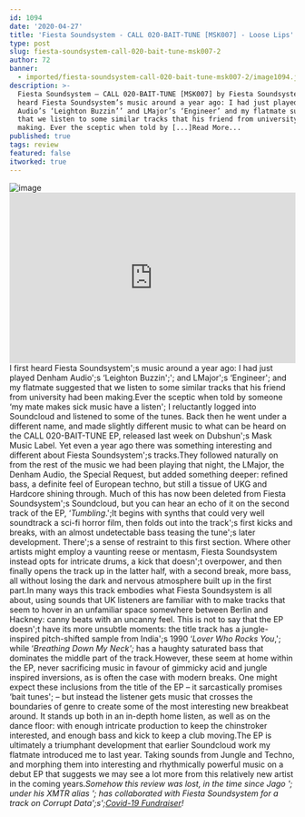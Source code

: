 ```yaml
---
id: 1094
date: '2020-04-27'
title: 'Fiesta Soundsystem - CALL 020​-​BAIT​-​TUNE [MSK007] - Loose Lips'
type: post
slug: fiesta-soundsystem-call-020-bait-tune-msk007-2
author: 72
banner:
  - imported/fiesta-soundsystem-call-020-bait-tune-msk007-2/image1094.jpeg
description: >-
  Fiesta Soundsystem – CALL 020-BAIT-TUNE [MSK007] by Fiesta Soundsystem I first
  heard Fiesta Soundsystem’s music around a year ago: I had just played Denham
  Audio’s ‘Leighton Buzzin’’ and LMajor’s ‘Engineer’ and my flatmate suggested
  that we listen to some similar tracks that his friend from university had been
  making. Ever the sceptic when told by [...]Read More...
published: true
tags: review
featured: false
itworked: true
---
```

![image](../imported/fiesta-soundsystem-call-020-bait-tune-msk007-2/image1094.jpeg)<iframe width='100%' height='300' scrolling='no' frameborder='no' allow='autoplay' src='https://bandcamp.com/EmbeddedPlayer/album=3539054365/size=large/bgcol=333333/linkcol=ffffff/tracklist=false/artwork=small/transparent=true/'></iframe>I first heard Fiesta Soundsystem';s music around a year ago: I had just played Denham Audio';s ‘Leighton Buzzin';'; and LMajor';s ‘Engineer'; and my flatmate suggested that we listen to some similar tracks that his friend from university had been making.Ever the sceptic when told by someone ‘my mate makes sick music have a listen'; I reluctantly logged into Soundcloud and listened to some of the tunes. Back then he went under a different name, and made slightly different music to what can be heard on the CALL 020-BAIT-TUNE EP, released last week on Dubshun';s Mask Music Label. Yet even a year ago there was something interesting and different about Fiesta Soundsystem';s tracks.They followed naturally on from the rest of the music we had been playing that night, the LMajor, the Denham Audio, the Special Request, but added something deeper: refined bass, a definite feel of European techno, but still a tissue of UKG and Hardcore shining through. Much of this has now been deleted from Fiesta Soundsystem';s Soundcloud, but you can hear an echo of it on the second track of the EP, ‘_Tumbling_.';It begins with synths that could very well soundtrack a sci-fi horror film, then folds out into the track';s first kicks and breaks, with an almost undetectable bass teasing the tune';s later development. There';s a sense of restraint to this first section. Where other artists might employ a vaunting reese or mentasm, Fiesta Soundsystem instead opts for intricate drums, a kick that doesn';t overpower, and then finally opens the track up in the latter half, with a second break, more bass, all without losing the dark and nervous atmosphere built up in the first part.In many ways this track embodies what Fiesta Soundsystem is all about, using sounds that UK listeners are familiar with to make tracks that seem to hover in an unfamiliar space somewhere between Berlin and Hackney: canny beats with an uncanny feel. This is not to say that the EP doesn';t have its more unsubtle moments: the title track has a jungle-inspired pitch-shifted sample from India';s 1990 ‘_Lover Who Rocks You_,'; while ‘_Breathing Down My Neck';_ has a haughty saturated bass that dominates the middle part of the track.However, these seem at home within the EP, never sacrificing music in favour of gimmicky acid and jungle inspired inversions, as is often the case with modern breaks. One might expect these inclusions from the title of the EP – it sarcastically promises ‘bait tunes'; – but instead the listener gets music that crosses the boundaries of genre to create some of the most interesting new breakbeat around. It stands up both in an in-depth home listen, as well as on the dance floor: with enough intricate production to keep the chinstroker interested, and enough bass and kick to keep a club moving.The EP is ultimately a triumphant development that earlier Soundcloud work my flatmate introduced me to last year. Taking sounds from Jungle and Techno, and morphing them into interesting and rhythmically powerful music on a debut EP that suggests we may see a lot more from this relatively new artist in the coming years._Somehow this review was lost, in the time since Jago '; under his XMTR alias '; has collaborated with Fiesta Soundsystem for a track on Corrupt Data';s';_[_Covid-19 Fundraiser_](https://corruptdata001.bandcamp.com/album/covid-19-support-compilation?fbclid=IwAR2U-vTpjnWD5IXYhqwIImutXvle5tejgn6NyBNZ1grbj2eoVX_twkqu7HY)_!_